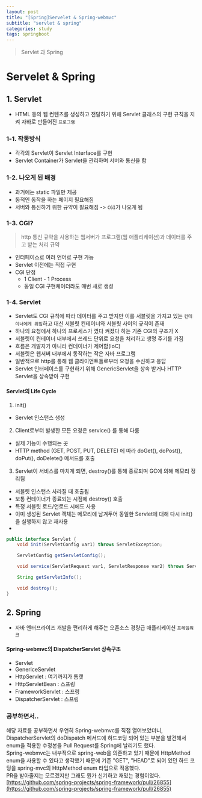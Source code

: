 ```yaml
---
layout: post
title: "[Spring]Servelet & Spring-webmvc"
subtitle: "servlet & spring"
categories: study
tags: springboot
---
```


> Servlet 과 Spring

# Servelet & Spring
## 1. Servlet
- HTML 등의 웹 컨텐츠를 생성하고 전달하기 위해 Servlet 클래스의 구현 규칙을 지켜 자바로 만들어진 `프로그램`

### 1-1. 작동방식
- 각각의 Servlet이 Servlet Interface를 구현
- Servlet Container가 Servlet을 관리하며 서버와 통신을 함

### 1-2. 나오게 된 배경
- 과거에는 static 파일만 제공
- 동적인 동작을 하는 페이지 필요해짐
- 서버와 통신하기 위한 규약이 필요해짐 -> `CGI`가 나오게 됨

### 1-3. CGI?
> http 통신 규약을 사용하는 웹서버가 프로그램(웹 애플리케이션)과 데이터를 주고 받는 처리 규약
- 인터페이스로 여러 언어로 구현 가능
- Servlet 이전에는 직접 구현
- CGI 단점
  + 1 Client - 1 Process
  + 동일 CGI 구현체이더라도 매번 새로 생성

### 1-4. Servlet
- Servlet도 CGI 규칙에 따라 데이터를 주고 받지만 이를 서블릿을 가지고 있는 `컨테이너에게 위임`하고 대신 서블릿 컨테이너와 서블릿 사이의 규칙이 존재
- 하나의 요청에서 하나의 프로세스가 껐다 켜졌다 하는 기존 CGI의 구조가 X
- 서블릿이 컨테이너 내부에서 쓰레드 단위로 요청을 처리하고 생명 주기를 가짐
- 흐름은 개발자가 아니라 컨테이너가 제어함(IoC)
- 서블릿은 웹서버 내부에서 동작하는 작은 자바 프로그램
- 일반적으로 http를 통해 웹 클라이언트들로부터 요청을 수신하고 응답
- Servlet 인터페이스를 구현하기 위해 GenericServlet을 상속 받거나 HTTP Servlet을 상속받아 구현

#### Servlet의 Life Cycle
1. init() 
  - Servlet 인스턴스 생성
2. Client로부터 발생한 모든 요청은 service() 를 통해 다룸
  - 실제 기능이 수행되는 곳
  - HTTP method (GET, POST, PUT, DELETE) 에 따라 doGet(), doPost(), doPut(), doDelete() 메서드를 호출
3. Servlet이 서비스를 마치게 되면, destroy()를 통해 종료되며 GC에 의해 메모리 정리됨
  - 서블릿 인스턴스 사라질 때 호출됨
  - 보통 컨테이너가 종료되는 시점에 destroy() 호출
  - 특정 서블릿 로드/언로드 시에도 사용
- 이미 생성된 Servlet 객체는 메모리에 남겨두어 동일한 Servlet에 대해 다시 init()을 실행하지 않고 재사용
- 

```java
public interface Servlet {
    void init(ServletConfig var1) throws ServletException;

    ServletConfig getServletConfig();

    void service(ServletRequest var1, ServletResponse var2) throws ServletException, IOException;

    String getServletInfo();

    void destroy();
}
```

## 2. Spring
- 자바 엔터프라이즈 개발을 편리하게 해주는 오픈소스 경량급 애플리케이션 `프레임워크`

#### Spring-webmvc의 DispatcherServlet 상속구조
- Servlet 
- GenericeServlet
- HttpServlet : 여기까지가 톰캣
- HttpServletBean : 스프링
- FrameworkServlet : 스프링
- DispatcherServlet : 스프링



### 공부하면서..
해당 자료를 공부하면서 우연히 Spring-webmvc를 직접 열어보았더니, DispatcherServlet의 doDispatch 메서드에 하드코딩 되어 있는 부분을 발견해서 enum을 적용한 수정본을 Pull Request를 Spring에 날리기도 했다.  
 Spring-webmvc는 내부적으로 spring-web을 의존하고 있기 때문에 HttpMethod enum을 사용할 수 있다고 생각했기 때문에 기존 "GET", "HEAD"로 되어 있던 하드 코딩을 spring-mvc의 HttpMethod enum 타입으로 적용했다.  
 PR을 받아줄지는 모르겠지만 그래도 뭔가 신기하고 재밌는 경험이었다.  
 [https://github.com/spring-projects/spring-framework/pull/26855](https://github.com/spring-projects/spring-framework/pull/26855)

